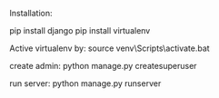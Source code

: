 Installation:

pip install django
pip install virtualenv

Active virtualenv by:
source venv\Scripts\activate.bat

create admin:
python manage.py createsuperuser

run server:
python manage.py runserver
